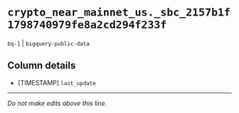 # `crypto_near_mainnet_us._sbc_2157b1f1798740979fe8a2cd294f233f`
`bq-1` | `bigquery-public-data`

## Column details
* [TIMESTAMP] `last_update`

-------------------------------------------------------------------------------
*Do not make edits above this line.*
